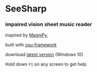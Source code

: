 # SeeSharp

### impaired vision sheet music reader

inspired by [MagniPy](http://www.makersbox.us/2013/10/magnipy-low-vision-music-reader.html),

built with [osu-framework](https://github.com/ppy/osu-framework)

download [latest version](https://github.com/hbnrmx/SeeSharp/releases/latest) (Windows 10)

Hold down `F1` on any screen to get help
